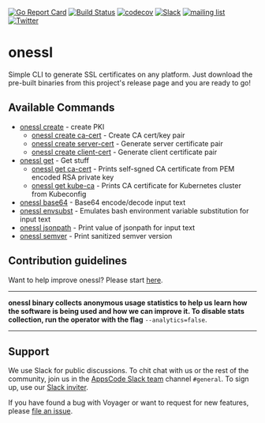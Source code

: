 [![Go Report Card](https://goreportcard.com/badge/github.com/kubepack/onessl)](https://goreportcard.com/report/github.com/kubepack/onessl)
[![Build Status](https://travis-ci.org/kubepack/onessl.svg?branch=master)](https://travis-ci.org/kubepack/onessl)
[![codecov](https://codecov.io/gh/kubepack/onessl/branch/master/graph/badge.svg)](https://codecov.io/gh/kubepack/onessl)
[![Slack](https://slack.appscode.com/badge.svg)](https://slack.appscode.com)
[![mailing list](https://img.shields.io/badge/mailing_list-join-blue.svg)](https://groups.google.com/forum/#!forum/kubepack)
[![Twitter](https://img.shields.io/twitter/follow/appscodehq.svg?style=social&logo=twitter&label=Follow)](https://twitter.com/intent/follow?screen_name=AppsCodeHQ)

# onessl
Simple CLI to generate SSL certificates on any platform. Just download the pre-built binaries from this project's release page and you are ready to go!


## Available Commands
* [onessl create](/docs/reference/onessl_create.md)	 - create PKI
  * [onessl create ca-cert](/docs/reference/onessl_create_ca-cert.md)	 - Create CA cert/key pair
  * [onessl create server-cert](/docs/reference/onessl_create_server-cert.md)	 - Generate server certificate pair
  * [onessl create client-cert](/docs/reference/onessl_create_client-cert.md)	 - Generate client certificate pair
* [onessl get](/docs/reference/onessl_get.md)	 - Get stuff
  * [onessl get ca-cert](/docs/reference/onessl_get_ca-cert.md)	 - Prints self-sgned CA certificate from PEM encoded RSA private key
  * [onessl get kube-ca](/docs/reference/onessl_get_kube-ca.md)	 - Prints CA certificate for Kubernetes cluster from Kubeconfig
* [onessl base64](/docs/reference/onessl_base64.md)	 - Base64 encode/decode input text
* [onessl envsubst](/docs/reference/onessl_envsubst.md)	 - Emulates bash environment variable substitution for input text
* [onessl jsonpath](/docs/reference/onessl_jsonpath.md)	 - Print value of jsonpath for input text
* [onessl semver](/docs/reference/onessl_semver.md)	 - Print sanitized semver version


## Contribution guidelines
Want to help improve onessl? Please start [here](/CONTRIBUTING.md).

---

**onessl binary collects anonymous usage statistics to help us learn how the software is being used and how we can improve it. To disable stats collection, run the operator with the flag** `--analytics=false`.

---

## Support

We use Slack for public discussions. To chit chat with us or the rest of the community, join us in the [AppsCode Slack team](https://appscode.slack.com/messages/C0XQFLGRM/details/) channel `#general`. To sign up, use our [Slack inviter](https://slack.appscode.com/).

If you have found a bug with Voyager or want to request for new features, please [file an issue](https://github.com/appscode/voyager/issues/new).
